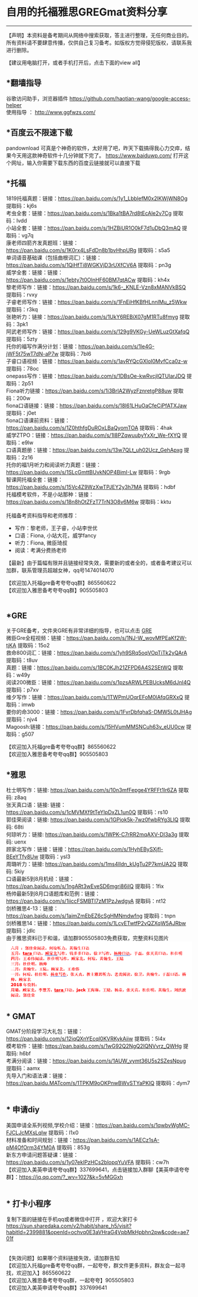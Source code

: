 
# 自用的托福雅思GREGmat资料分享
-------------
 【声明】本资料是备考期间从网络中搜索获取，答主进行整理，无任何商业目的。所有资料请不要肆意传播，仅供自己复习备考。如版权方觉得侵犯版权，请联系我进行删除。
<!---->
【建议用电脑打开，或者手机打开后，点击下面的view all】

## *翻墙指导
谷歌访问助手，浏览器插件 https://github.com/haotian-wang/google-access-helper </br>
使用指导 ： http://www.ggfwzs.com/

## *百度云不限速下载
pandownload 可真是个神奇的软件，太好用了吧，昨天下载搞得我心力交瘁，结果今天用这款神奇软件十几分钟就下完了。
https://www.baiduwp.com/   打开这个网址，输入你需要下载东西的百度云链接就可以直接下载 </br>

## *托福
1819托福真题：链接：https://pan.baidu.com/s/1y1_LbblefM0x2lKWjWN8Og 提取码：kj6s </br>
考虫全套：链接：https://pan.baidu.com/s/1Bka1tBA7rd8tEcAle2v7Cg 提取码：lvdd  </br>
小站全套：链接：https://pan.baidu.com/s/1HZBiUR1O0kF7d1uDbQ3mAQ 提取码：vg7q  </br>
康老师四箭齐发真题班：链接：https://pan.baidu.com/s/1K0rx4LsFdDn8b1bvHhpURg 提取码：s5a5 </br>
单词语音基础课（包括曲根词汇）：链接：https://pan.baidu.com/s/1QiHfTi8WGKVjD3rUXfCV6A 提取码：pn3g </br>
威学全套：链接：链接：https://pan.baidu.com/s/1ebty7t0OlnHF60BM7qtACw 提取码：kh4x </br>
黎老师写作：链接：https://pan.baidu.com/s/1k6-_KNLE-Vzn8xMANVkBSQ 提取码：rvxy  </br>
子睿老师写作：链接：https://pan.baidu.com/s/1FnEiHfKBfHLnnIMu_z5Wkw 提取码：r3kq </br>
张艳听力：链接：https://pan.baidu.com/s/1UkY6REBiX07gM1RTu8fmyg 提取码：3pk1 </br>
阿武老师写作：链接：https://pan.baidu.com/s/129g9VKGy-UeWLuzGtXafqQ 提取码：5zty </br>
托你的福写作满分计划：链接：https://pan.baidu.com/s/1le4G-jWF5t75wT7dN-aP7w 提取码：7bl6 </br>
子睿口语视频：链接：https://pan.baidu.com/s/1avRYQcGXloI0MvfCca0z-w 提取码：78oc </br>
onepass写作：链接：https://pan.baidu.com/s/1DBsOe-kwRvcjlQTUlarJDQ 提取码：2p51 </br>
Fiona听力链接：https://pan.baidu.com/s/1i3BrIA2WyzFznretgP88uw 提取码：200w </br>
fiona口语链接：链接：https://pan.baidu.com/s/18l61LHuOaCfeCiPfATXJaw 提取码：j0et  </br>
fiona口语课前资料：链接：https://pan.baidu.com/s/1Z0hthfgDuROxLBaQyomTOA 提取码：4hak </br>
威学ZTPO：链接：https://pan.baidu.com/s/1I8PZqwuubyYxXr_We-fXYQ 提取码：e9lw </br>
口语真题册：链接：https://pan.baidu.com/s/13w7QLt_uh02Ucz_GehApxg 提取码：2z16 </br>
托你的福1月听力和阅读听力真题：链接：https://pan.baidu.com/s/1SLcGmttBUvkNOP4BimI-Lw 提取码：9rgb  </br>
智课网托福全套：链接：https://pan.baidu.com/s/15Vc4Z9WzXwTPJEY2y3h7MA 提取码：hdbf  </br>
托福模考软件，不是小站那种：链接：https://pan.baidu.com/s/18n8hOtZFzT7TrN3O8v6M6w 提取码：kktu  </br>
</br>
托福备考资料指导和老师推荐：</br>
* 写作：黎老师，王子睿，小站李世优 </br>
* 口语：Fiona, 小站大花，威学fancy </br>
* 听力：Fiona, 微臣琦叔 </br>
* 阅读：考满分费扬老师 </br>

【最新】由于篇幅有限并且链接经常失效，需要新的或者全的，或者备考建议可以加群，联系管理员超越女神，qq号1474014070

【欢迎加入托福gre备考夸夸qq群】865560622 </br>
【欢迎加入雅思备考夸夸qq群】905505803 </br>
</br>
## *GRE
关于GRE备考，文件夹GRE有非常详细的指导，也可以点击 [GRE](https://github.com/Jackwire/TOFEL_IELTS_GRE_my-Learning-materials-/tree/master/GRE) </br>
微臣Gre全程视频：链接：https://pan.baidu.com/s/1NJ-W_wovMfPEaKf2W-tjKA 提取码：15o2 </br>
救命800词汇：链接：https://pan.baidu.com/s/1yh9SRq5oqVOpTiTk2yQArA 提取码：t8uv </br>
真题：链接：https://pan.baidu.com/s/1BC0KJh21ZFPD6A4S2SEtWQ 提取码：w49y </br>
阅读200微臣：链接：https://pan.baidu.com/s/1pzsARWLPEBUcksM6dJnI4Q 提取码：p7xv </br>
维夕写作：链接：https://pan.baidu.com/s/1TWPmUOqrEFoM0lAfqGRXxQ 提取码：imwb </br>
要你的命3000：链接：https://pan.baidu.com/s/1FvrDbfqhaS-DMW5L0tJHAg 提取码：njv4  </br>
Magoosh:链接：https://pan.baidu.com/s/15HVumMMSNCuh63v_eUU0cw 提取码：g507 </br>

【欢迎加入托福gre备考夸夸qq群】865560622 </br>
【欢迎加入雅思备考夸夸qq群】905505803 </br>

## *雅思
杜士明写作：链接: https://pan.baidu.com/s/10n3mfFepge4YRFFt1lr6ZA 提取码: z8aq </br>
张天真口语：链接: 链接：https://pan.baidu.com/s/1cMVMXf9tTeYIpDxZL1un0Q 提取码：rs10  </br>
郭佳荣阅读：链接: https://pan.baidu.com/s/1GPiok5k-7wz0fwbRYg3LIQ 提取码: 68ti </br>
何琼听力：链接: https://pan.baidu.com/s/1WPK-C7rRR2mqAXV-DI3a3g 提取码: uenx </br>
顾家北写作：链接：链接：https://pan.baidu.com/s/1HyhEBySXjfl-BEeYTfy8Uw 提取码：ysl3 </br>
周璐听力：链接: https://pan.baidu.com/s/1ms4IIdn_kUgTu2P7kmUA2Q 提取码: 5kiy </br>
口语最新5到8月机经：链接：https://pan.baidu.com/s/1ngARt3wEveSD6mgri86iIQ 提取码：1fix </br>
杨帅最新5到8月口语题库和范例：链接：https://pan.baidu.com/s/1iiccFSMBTI7zM1PzJwdgyA 提取码：nt12  </br>
剑桥雅思4-13：链接：https://pan.baidu.com/s/1aimZmEbEZ6cSgHMNmdwfng 提取码：tnpn </br>
剑桥雅思14：链接：https://pan.baidu.com/s/1LcvETwtfP2vQZXqW5AJRbw 提取码：jdlc </br>
由于雅思资料已于和谐，请加群905505803免费获取，完整资料见图片 ![image](雅思资料目录.png)

## * GMAT
GMAT分阶段学习大礼包：链接：https://pan.baidu.com/s/12jqQXnYEcqI0KVRKykAiiw 提取码：5l4x </br> 
模考软件：链接: https://pan.baidu.com/s/1wG92Q2NgQ2IQNVvrz_QWHg 提取码: h6bf </br> 
考满分阅读：链接：https://pan.baidu.com/s/1AUW_vymt36U5s2SZesNpug 提取码：aamx </br> 
先导入门和语法课：链接：https://pan.baidu.MATcom/s/1TPKM9oOKPnwBWvSTYaPKIQ 提取码：dym7 </br>
</br>
## * 申请diy

美国申请全系列视频,学校介绍：链接：https://pan.baidu.com/s/1qwbvWgMC-FJCLJcMXsLqIw 提取码：l1x0 </br>
材料准备和时间规划：链接：https://pan.baidu.com/s/1AECz1sA-pM4OfOrm34YM0A 提取码：853g </br>
新东方申请问题答疑课：链接：https://pan.baidu.com/s/1y07ekIPzHCs2blopqYuVFA 提取码：cw7h </br>
【欢迎加入美英申请夸夸qq群】337699641，点击链接加入群聊【美英申请夸夸群】：https://jq.qq.com/?_wv=1027&k=5vMGGxh </br>
</br>

## * 打卡小程序
复制下面的链接在手机qq或者微信中打开 ，欢迎大家打卡
https://sun.sharedaka.com/v2/habit/share_h5/visit?habitId=2399881&openId=ochvq0E3aVHraG4VpbMkHpbhn2pw&code=ae701f </br>
</br>
</br>
【失效问题】如果哪个资料链接失效，请加群告知 </br>
【欢迎加入托福gre备考夸夸qq群，一起夸夸，群文件更多资料，群友会一起寻找，欢迎加入】865560622 </br>
【欢迎加入雅思备考夸夸qq群，一起夸夸】905505803 </br>
【欢迎加入美英申请夸夸qq群】337699641 </br>
